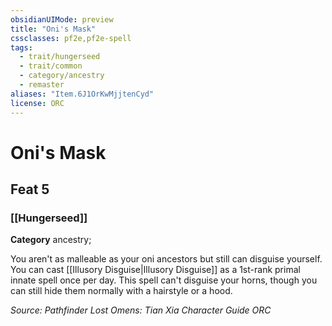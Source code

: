 ```yaml
---
obsidianUIMode: preview
title: "Oni's Mask"
cssclasses: pf2e,pf2e-spell
tags:
  - trait/hungerseed
  - trait/common
  - category/ancestry
  - remaster
aliases: "Item.6J1OrKwMjjtenCyd"
license: ORC
---
```

# Oni's Mask
## Feat 5
### [[Hungerseed]]

**Category** ancestry; 




You aren't as malleable as your oni ancestors but still can disguise yourself. You can cast [[Illusory Disguise|Illusory Disguise]] as a 1st-rank primal innate spell once per day. This spell can't disguise your horns, though you can still hide them normally with a hairstyle or a hood.

*Source: Pathfinder Lost Omens: Tian Xia Character Guide*
*ORC*